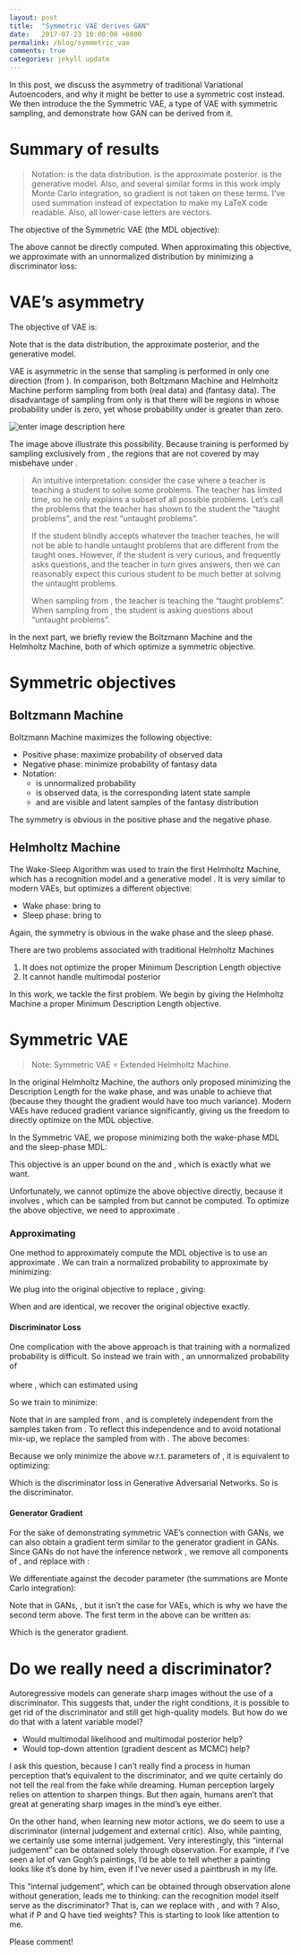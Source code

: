 ```yaml
---
layout: post
title:  "Symmetric VAE derives GAN"
date:   2017-07-23 10:00:00 +0800
permalink: /blog/symmetric_vae
comments: true
categories: jekyll update
---
```



In this post, we discuss the asymmetry of traditional Variational Autoencoders, and why it might be better to use a
symmetric cost instead. We then introduce the the Symmetric VAE, a type of VAE with symmetric sampling, and demonstrate
how GAN can be derived from it.

<h1 id="summary-of-results">Summary of results</h1>

<blockquote>
  <p>Notation: <script type="math/tex" id="MathJax-Element-1423">Q(x)</script> is the data distribution. <script type="math/tex" id="MathJax-Element-1424">Q(z|x)</script> is the approximate posterior. <script type="math/tex" id="MathJax-Element-1425">P</script> is the generative model. Also, <script type="math/tex" id="MathJax-Element-1426">\sum_{x,z}Q(x,z)</script> and several similar forms in this work imply Monte Carlo integration, so gradient is not taken on these terms. I’ve used summation instead of expectation to make my LaTeX code readable. Also, all lower-case letters are vectors.</p>
</blockquote>

<p>The objective of the Symmetric VAE (the MDL objective): <br>
<script type="math/tex; mode=display" id="MathJax-Element-1427">
\sum_{x,z}Q(x,z)log\frac{Q(z|x)}{P(x,z)} + \sum_{x,z}P(x,z)log\frac{P(x|z)}{Q(x,z)}
</script></p>

<p>The above cannot be directly computed. When approximating this objective, we approximate <script type="math/tex" id="MathJax-Element-1428">Q(x)</script> with an unnormalized distribution <script type="math/tex" id="MathJax-Element-1429">Q''(x)</script> by minimizing a discriminator loss:</p>

<p><script type="math/tex; mode=display" id="MathJax-Element-1366">
E_{x \sim Q(x)}log\frac{1}{Q''(x)} - E_{x \sim P(x)}log\frac{1}{Q''(x)}
</script></p>

<h1 id="vaes-asymmetry">VAE’s asymmetry</h1>

<p>The objective of VAE is:</p>



<p><script type="math/tex; mode=display" id="MathJax-Element-894">\begin{align*}
     &\sum_x Q(x) \sum_z Q(z|x)log\frac{Q(z|x)}{P(x,z)}
\\=&\sum_x Q(x)[KLD( Q(z|x) || P(z|x) ) + log\frac{1}{P(x)}]
\end{align*}</script></p>

<p>Note that <script type="math/tex" id="MathJax-Element-895">Q(x)</script> is the data distribution, <script type="math/tex" id="MathJax-Element-896">Q(z|x)</script> the approximate posterior, and <script type="math/tex" id="MathJax-Element-897">P</script> the generative model.</p>

<p>VAE is asymmetric in the sense that sampling is performed in only one direction (from <script type="math/tex" id="MathJax-Element-898">Q</script>). In comparison, both Boltzmann Machine and Helmholtz Machine perform sampling from both <script type="math/tex" id="MathJax-Element-899">Q</script> (real data) and <script type="math/tex" id="MathJax-Element-900">P</script> (fantasy data). The disadvantage of sampling from only <script type="math/tex" id="MathJax-Element-901">Q</script> is that there will be regions in <script type="math/tex" id="MathJax-Element-902">(x,z)</script> whose probability under <script type="math/tex" id="MathJax-Element-903">Q</script> is zero, yet whose probability under <script type="math/tex" id="MathJax-Element-904">P</script> is greater than zero.</p>

<p><img src="https://lh3.googleusercontent.com/-G6nSM2ag-oU/WVe04A09biI/AAAAAAAADgw/SP8_NeS-vRE6Ckyf-hIGn-B4YBxHfVDggCLcBGAs/s0/Q_and_P.png" alt="enter image description here" title="Q_and_P.png"></p>

<p>The image above illustrate this possibility. Because training is performed by sampling exclusively from <script type="math/tex" id="MathJax-Element-905">Q</script>, the regions that are not covered by <script type="math/tex" id="MathJax-Element-906">Q</script> may misbehave under <script type="math/tex" id="MathJax-Element-907">P</script>.</p>

<blockquote>
  <p>An intuitive interpretation: consider the case where a teacher is teaching a student to solve some problems. The teacher has limited time, so he only explains a subset of all possible problems. Let’s call the problems that the teacher has shown to the student the “taught problems”, and the rest “untaught problems”. </p>
  
  <p>If the student blindly accepts whatever the teacher teaches, he will not be able to handle untaught problems that are different from the taught ones. However, if the student is very curious, and frequently asks questions, and the teacher in turn gives answers, then we can reasonably expect this curious student to be much better at solving the untaught problems.</p>
  
  <p>When sampling from <script type="math/tex" id="MathJax-Element-908">Q</script>, the teacher is teaching the “taught problems”. When sampling from <script type="math/tex" id="MathJax-Element-909">P</script>, the student is asking questions about “untaught problems”.</p>
</blockquote>

<p>In the next part, we briefly review the Boltzmann Machine and the Helmholtz Machine, both of which optimize a symmetric objective.</p>



<h1 id="symmetric-objectives">Symmetric objectives</h1>



<h2 id="boltzmann-machine">Boltzmann Machine</h2>

<p>Boltzmann Machine maximizes the following objective:</p>



<p><script type="math/tex; mode=display" id="MathJax-Element-910">
          \frac{\sum_h U(v,h)}{\sum_{x,z}U(x,z)}
       = \frac{\sum_h \frac{1}{Z}U(v,h)}{\sum_{x,z}\frac{1}{Z}U(x,z)}
       = \frac{\sum_h P(v,h)}{\sum_{x,z}P(x,z)}
       = \frac{P(v)}{1}
</script></p>

<ul>
<li>Positive phase: maximize probability of observed data</li>
<li>Negative phase: minimize probability of fantasy data</li>
<li>Notation:  <br>
<ul><li><script type="math/tex" id="MathJax-Element-911">U</script> is unnormalized probability</li>
<li><script type="math/tex" id="MathJax-Element-912">v</script> is observed data, <script type="math/tex" id="MathJax-Element-913">h</script> is the corresponding latent state sample</li>
<li><script type="math/tex" id="MathJax-Element-914">x</script> and <script type="math/tex" id="MathJax-Element-915">z</script> are visible and latent samples of the fantasy distribution</li></ul></li>
</ul>

<p>The symmetry is obvious in the positive phase and the negative phase.</p>



<h2 id="helmholtz-machine">Helmholtz Machine</h2>

<p>The Wake-Sleep Algorithm was used to train the first Helmholtz Machine, which has a recognition model <script type="math/tex" id="MathJax-Element-916">Q</script> and a generative model <script type="math/tex" id="MathJax-Element-917">P</script>. It is very similar to modern VAEs, but optimizes a different objective:</p>



<p><script type="math/tex; mode=display" id="MathJax-Element-1289">\begin{align*}
&\sum_{x,z}Q(x,z)log\frac{1}{P(x|z)} + \sum_{x,z}P(x,z)log\frac{1}{Q(z|x)}
\\=&\sum_{x,z}Q(x,z)log\frac{Q(x|z)}{P(x|z)Q(x|z)} + \sum_{x,z}P(x,z)log\frac{P(z|x)}{Q(z|x)P(z|x)}
\\=&\sum_z Q(z)[KLD( Q(x|z) || P(x|z) ) + H(Q(x|z))] + \\
     &\sum_x P(x)[KLD( P(z|x) || Q(z|x) ) + H(P(z|x))]
\end{align*}</script></p>

<ul>
<li>Wake phase: bring <script type="math/tex" id="MathJax-Element-1290">P</script> to <script type="math/tex" id="MathJax-Element-1291">Q</script></li>
<li>Sleep phase: bring <script type="math/tex" id="MathJax-Element-1292">Q</script> to <script type="math/tex" id="MathJax-Element-1293">P</script></li>
</ul>

<p>Again, the symmetry is obvious in the wake phase and the sleep phase.</p>

<p>There are two problems associated with traditional Helmholtz Machines</p>

<ol>
<li>It does not optimize the proper Minimum Description Length objective</li>
<li>It cannot handle multimodal posterior</li>
</ol>

<p>In this work, we tackle the first problem. We begin by giving the Helmholtz Machine a proper Minimum Description Length objective.</p>

<h1 id="symmetric-vae">Symmetric VAE</h1>

<blockquote>
  <p>Note: Symmetric VAE = Extended Helmholtz Machine.</p>
</blockquote>

<p>In the original Helmholtz Machine, the authors only proposed minimizing the Description Length for the wake phase, and was unable to achieve that (because they thought the gradient would have too much variance). Modern VAEs have reduced gradient variance significantly, giving us the freedom to directly optimize on the MDL objective.</p>

<p>In the Symmetric VAE, we propose minimizing both the wake-phase MDL and the sleep-phase MDL:</p>

<p><script type="math/tex; mode=display" id="MathJax-Element-923">\begin{align*}
&\sum_{x,z}Q(x,z)log\frac{Q(z|x)}{P(x,z)} + \sum_{x,z}P(x,z)log\frac{P(x|z)}{Q(x,z)}
\\=&\sum_x Q(x)KLD(Q(z|x)||P(z|x)) +\sum_xQ(x)log\frac{1}{P(x)}  + \\
     &\sum_z P(z)KLD(P(x|z)||Q(x|z))  +\sum_{z}P(z)log\frac{1}{Q(z)}
\end{align*}</script></p>

<p>This objective is an upper bound on the <script type="math/tex" id="MathJax-Element-924">-logP(x)</script> and <script type="math/tex" id="MathJax-Element-925">-logQ(z)</script>, which is exactly what we want. </p>

<p>Unfortunately, we cannot optimize the above objective directly, because it involves <script type="math/tex" id="MathJax-Element-926">Q(x,z)=Q(x)Q(z|x)</script>, which can be sampled from but cannot be computed. To optimize the above objective, we need to approximate <script type="math/tex" id="MathJax-Element-927">Q(x)</script>.</p>



<h3 id="approximating-qx">Approximating <script type="math/tex" id="MathJax-Element-928">Q(x)</script></h3>

<p>One method to approximately compute the MDL objective is to use an approximate <script type="math/tex" id="MathJax-Element-929">Q(x)</script>. We can train a normalized probability <script type="math/tex" id="MathJax-Element-930">Q'(x)</script> to approximate <script type="math/tex" id="MathJax-Element-931">Q(x)</script> by minimizing: <br>
<script type="math/tex; mode=display" id="MathJax-Element-932">\begin{align*}
      &\sum_x Q(x)log\frac{1}{Q'(x)}
\\= &KLD( Q(x) || Q'(x) ) + H(Q(x))
\end{align*}</script></p>

<p>We plug <script type="math/tex" id="MathJax-Element-933">Q'(x)</script> into the original objective to replace <script type="math/tex" id="MathJax-Element-934">Q(x)</script>, giving:</p>



<p><script type="math/tex; mode=display" id="MathJax-Element-935">\begin{align*}
     &\sum_{x,z}Q(x,z)log\frac{Q(z|x)}{P(x,z)} + \sum_{x,z}P(x,z)log\frac{P(x|z)}{Q(z|x)Q'(x)}
\\=&\sum_{x,z}Q(x,z)log\frac{Q(z|x)}{P(x,z)} + \sum_{x,z}P(x,z)log\frac{P(x|z)}{Q(z|x)Q(x)Q'(x)/Q(x)}
\\=&\sum_{x,z}Q(x,z)log\frac{Q(z|x)}{P(x,z)} + \sum_{x,z}P(x,z)log\frac{P(x|z)}{Q(x,z)} 
      +\sum_x P(x)log\frac{Q(x)}{Q'(x)}
\end{align*}</script></p>

<p>When <script type="math/tex" id="MathJax-Element-936">Q'(x)</script> and <script type="math/tex" id="MathJax-Element-937">Q(x)</script> are identical, we recover the original objective exactly.</p>



<h4 id="discriminator-loss">Discriminator Loss</h4>

<p>One complication with the above approach is that training with a normalized probability is difficult. So instead we train with <script type="math/tex" id="MathJax-Element-938">Q''(x)</script>, an unnormalized probability of <script type="math/tex" id="MathJax-Element-939">Q'(x)</script> <br>
<script type="math/tex; mode=display" id="MathJax-Element-940">
Q''(x) = Z Q'(x)
</script> <br>
where <script type="math/tex" id="MathJax-Element-941">Z=\sum_x Q''(x)</script>, which can estimated using <br>
<script type="math/tex; mode=display" id="MathJax-Element-942">\begin{align*}
Z =& \sum_x Q''(x)
\\=& \sum_x P(x|z) \frac{Q''(x)}{P(x|z)}
\\=& \sum_z P(z) \sum_x P(x|z) \frac{Q''(x)}{P(x|z)}
\\=& \sum_{x,z} P(x,z) \frac{Q''(x)}{P(x|z)}
\end{align*}</script></p>

<p>So we train <script type="math/tex" id="MathJax-Element-943">Q''(x)</script> to minimize:</p>



<p><script type="math/tex; mode=display" id="MathJax-Element-944">\begin{align*}
     & \sum_x Q(x) log\frac{1}{Q'(x)}
\\=& \sum_x Q(x) log\frac{1}{\frac{1}{Z}Q''(x)}
\\=& \sum_x Q(x) [log\frac{1}{Q''(x)} + logZ]
\end{align*}</script></p>

<p>Note that <script type="math/tex" id="MathJax-Element-945">(x,z)</script> in <script type="math/tex" id="MathJax-Element-946">Z</script> are sampled from <script type="math/tex" id="MathJax-Element-947">P</script>, and is completely independent from the <script type="math/tex" id="MathJax-Element-948">x</script> samples taken from <script type="math/tex" id="MathJax-Element-949">Q</script>. To reflect this independence and to avoid notational mix-up, we replace the <script type="math/tex" id="MathJax-Element-950">x</script> sampled from <script type="math/tex" id="MathJax-Element-951">Q(x)</script> with <script type="math/tex" id="MathJax-Element-952">v</script>. The above becomes: <br>
<script type="math/tex; mode=display" id="MathJax-Element-953">\begin{align*}
     &\sum_v Q(v) [log\frac{1}{Q''(v)} + log(\sum_{x,z}P(x,z)\frac{Q''(x)}{P(x|z)})]
\\=&E_{v \sim Q(v)}\left[ log\frac{1}{Q''(v)} + log(\sum_{x,z}P(x,z)\frac{Q''(x)}{P(x|z)}) \right]
\\=&E_{v \sim Q(v)}\left[ log\frac{1}{Q''(v)}  \right] - log(\sum_{x,z}P(x,z)\frac{P(x|z)}{Q''(x)}) 
\\\le & E_{v \sim Q(v)}\left[ log\frac{1}{Q''(v)}  \right] - E_{(x,z) \sim P(x,z)} \left[ log\frac{P(x|z)}{Q''(x)} \right]
\end{align*}</script></p>

<p>Because we only minimize the above w.r.t. parameters of <script type="math/tex" id="MathJax-Element-954">Q''(x)</script>, it is equivalent to optimizing:</p>



<p><script type="math/tex; mode=display" id="MathJax-Element-955">
E_{v \sim Q(v)}log\frac{1}{Q''(v)} - E_{x \sim P(x)}log\frac{1}{Q''(x)}
</script></p>

<p>Which is the discriminator loss in Generative Adversarial Networks. So <script type="math/tex" id="MathJax-Element-956">Q''(x)</script> is the discriminator.</p>



<h4 id="generator-gradient">Generator Gradient</h4>

<p>For the sake of demonstrating symmetric VAE’s connection with GANs, we can also obtain a gradient term similar to the generator gradient in GANs. Since GANs do not have the inference network <script type="math/tex" id="MathJax-Element-1460">Q(z|x)</script>, we remove all components of <script type="math/tex" id="MathJax-Element-1461">Q(z|x)</script>, and replace <script type="math/tex" id="MathJax-Element-1462">Q(x)</script> with <script type="math/tex" id="MathJax-Element-1463">Q'(x)</script>:</p>

<p><script type="math/tex; mode=display" id="MathJax-Element-1437">\begin{align*}
     &\sum_z P(z) \sum_x P(x|z)log\frac{P(x|z)}{Q'(x)}
\end{align*}</script></p>

<p>We differentiate <script type="math/tex" id="MathJax-Element-1438">log\frac{P(x|z)}{Q'(x)}</script> against the decoder parameter <script type="math/tex" id="MathJax-Element-1439">\phi</script> (the summations are Monte Carlo integration):</p>

<p><script type="math/tex; mode=display" id="MathJax-Element-973">\begin{align*}
     &\nabla_\phi log\frac{P(x|z)}{Q'(x)}
\\=&  \nabla_\phi log\frac{1}{Q'(x)} 
       - \nabla_\phi log\frac{1}{P(x|z)}
\end{align*}</script></p>

<p>Note that in GANs, <script type="math/tex" id="MathJax-Element-974">P(x|z)=1</script>, but it isn’t the case for VAEs, which is why we have the second term above. The first term in the above can be written as: <br>
<script type="math/tex; mode=display" id="MathJax-Element-975">\begin{align*}
     & \nabla_x log \frac{1}{Q'(x)} \frac{\partial x}{\partial \phi}
\\=&[\nabla_x log \frac{1}{Q''(x)} + \nabla_x logZ]  \frac{\partial x}{\partial \phi}
\\=&\nabla_x log \frac{1}{Q''(x)} \frac{\partial x}{\partial \phi}
     && \text{$Z$ does not depend on $x$}
\end{align*}</script></p>

<p>Which is the generator gradient.</p>

<h1 id="do-we-really-need-a-discriminator">Do we really need a discriminator?</h1>

<p>Autoregressive models can generate sharp images without the use of a discriminator. This suggests that, under the right conditions, it is possible to get rid of the discriminator and still get high-quality models. But how do we do that with a latent variable model?</p>

<ul>
<li>Would multimodal likelihood and multimodal posterior help?</li>
<li>Would top-down attention (gradient descent as MCMC) help?</li>
</ul>

<p>I ask this question, because I can’t really find a process in human perception that’s equivalent to the discriminator, and we quite certainly do not tell the real from the fake while dreaming. Human perception largely relies on attention to sharpen things. But then again, humans aren’t that great at generating sharp images in the mind’s eye either. </p>

<p>On the other hand, when learning new motor actions, we do seem to use a discriminator (internal judgement and external critic). Also, while painting, we certainly use some internal judgement. Very interestingly, this “internal judgement” can be obtained solely through observation. For example, if I’ve seen a lot of van Gogh’s paintings, I’d be able to tell whether a painting looks like it’s done by him, even if I’ve never used a paintbrush in my life.</p>

<p>This “internal judgement”, which can be obtained through observation alone without generation, leads me to thinking: can the recognition model itself serve as the discriminator? That is, can we replace <script type="math/tex" id="MathJax-Element-1430">Q'(x)</script> with <script type="math/tex" id="MathJax-Element-1431">P(x)</script>, and <script type="math/tex" id="MathJax-Element-1432">\nabla_xlog\frac{1}{Q'(x)}</script> with <script type="math/tex" id="MathJax-Element-1433">\nabla_x\sum_z Q(z|x)log\frac{Q(z|x)}{P(x,z)}</script>? Also, what if P and Q have tied weights? This is starting to look like attention to me.</p>

Please comment!
